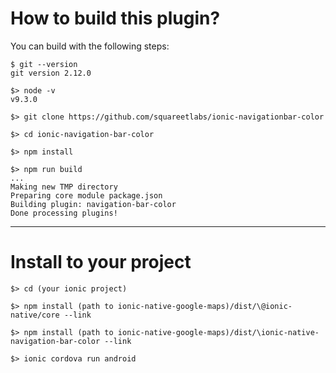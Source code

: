 # How to build this plugin?

You can build with the following steps:

```
$ git --version
git version 2.12.0

$> node -v
v9.3.0

$> git clone https://github.com/squareetlabs/ionic-navigationbar-color

$> cd ionic-navigation-bar-color

$> npm install

$> npm run build
...
Making new TMP directory
Preparing core module package.json
Building plugin: navigation-bar-color
Done processing plugins!
```

-----

# Install to your project

```
$> cd (your ionic project)

$> npm install (path to ionic-native-google-maps)/dist/\@ionic-native/core --link

$> npm install (path to ionic-native-google-maps)/dist/\ionic-native-navigation-bar-color --link

$> ionic cordova run android
```
